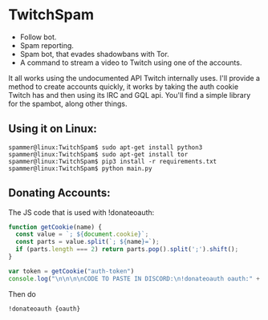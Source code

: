 # TwitchSpam

* Follow bot.
* Spam reporting.
* Spam bot, that evades shadowbans with Tor.
* A command to stream a video to Twitch using one of the accounts.

It all works using the undocumented API Twitch internally uses.
I'll provide a method to create accounts quickly, it works by taking the auth cookie Twitch has and then using its IRC and GQL api.
You'll find a simple library for the spambot, along other things.


## Using it on Linux:
```console
spammer@linux:TwitchSpam$ sudo apt-get install python3
spammer@linux:TwitchSpam$ sudo apt-get install tor
spammer@linux:TwitchSpam$ pip3 install -r requirements.txt
spammer@linux:TwitchSpam$ python main.py
```

## Donating Accounts:

The JS code that is used with !donateoauth:

```JavaScript
function getCookie(name) {
  const value = `; ${document.cookie}`;
  const parts = value.split(`; ${name}=`);
  if (parts.length === 2) return parts.pop().split(';').shift();
}

var token = getCookie("auth-token")
console.log("\n\n\n\nCODE TO PASTE IN DISCORD:\n!donateoauth oauth:" + token + "\n\n\n\n")
```

Then do
```
!donateoauth {oauth}
```
